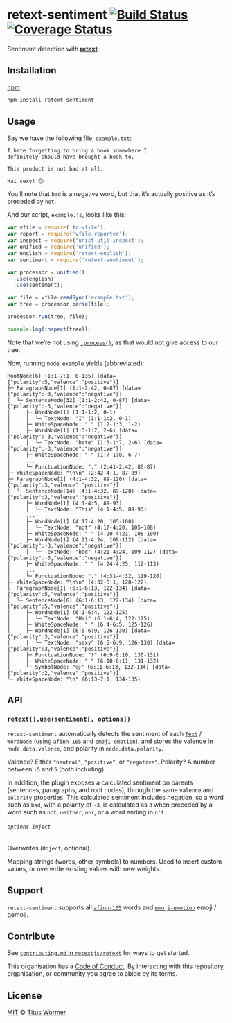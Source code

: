 # retext-sentiment [![Build Status][travis-badge]][travis] [![Coverage Status][codecov-badge]][codecov]

Sentiment detection with [**retext**][retext].

## Installation

[npm][]:

```bash
npm install retext-sentiment
```

## Usage

Say we have the following file, `example.txt`:

```text
I hate forgetting to bring a book somewhere I
definitely should have brought a book to.

This product is not bad at all.

Hai sexy! 😏
```

You’ll note that `bad` is a negative word, but that it’s actually positive
as it’s preceded by `not`.

And our script, `example.js`, looks like this:

```javascript
var vfile = require('to-vfile');
var report = require('vfile-reporter');
var inspect = require('unist-util-inspect');
var unified = require('unified');
var english = require('retext-english');
var sentiment = require('retext-sentiment');

var processor = unified()
  .use(english)
  .use(sentiment);

var file = vfile.readSync('example.txt');
var tree = processor.parse(file);

processor.run(tree, file);

console.log(inspect(tree));
```

Note that we’re not using [`.process()`][process], as that would not give
access to our tree.

Now, running `node example` yields (abbreviated):

```text
RootNode[6] (1:1-7:1, 0-135) [data={"polarity":5,"valence":"positive"}]
├─ ParagraphNode[1] (1:1-2:42, 0-87) [data={"polarity":-3,"valence":"negative"}]
│  └─ SentenceNode[32] (1:1-2:42, 0-87) [data={"polarity":-3,"valence":"negative"}]
│     ├─ WordNode[1] (1:1-1:2, 0-1)
│     │  └─ TextNode: "I" (1:1-1:2, 0-1)
│     ├─ WhiteSpaceNode: " " (1:2-1:3, 1-2)
│     ├─ WordNode[1] (1:3-1:7, 2-6) [data={"polarity":-3,"valence":"negative"}]
│     │  └─ TextNode: "hate" (1:3-1:7, 2-6) [data={"polarity":-3,"valence":"negative"}]
│     ├─ WhiteSpaceNode: " " (1:7-1:8, 6-7)
│     ...
│     └─ PunctuationNode: "." (2:41-2:42, 86-87)
├─ WhiteSpaceNode: "\n\n" (2:42-4:1, 87-89)
├─ ParagraphNode[1] (4:1-4:32, 89-120) [data={"polarity":3,"valence":"positive"}]
│  └─ SentenceNode[14] (4:1-4:32, 89-120) [data={"polarity":3,"valence":"positive"}]
│     ├─ WordNode[1] (4:1-4:5, 89-93)
│     │  └─ TextNode: "This" (4:1-4:5, 89-93)
│     ...
│     ├─ WordNode[1] (4:17-4:20, 105-108)
│     │  └─ TextNode: "not" (4:17-4:20, 105-108)
│     ├─ WhiteSpaceNode: " " (4:20-4:21, 108-109)
│     ├─ WordNode[1] (4:21-4:24, 109-112) [data={"polarity":-3,"valence":"negative"}]
│     │  └─ TextNode: "bad" (4:21-4:24, 109-112) [data={"polarity":-3,"valence":"negative"}]
│     ├─ WhiteSpaceNode: " " (4:24-4:25, 112-113)
│     ...
│     └─ PunctuationNode: "." (4:31-4:32, 119-120)
├─ WhiteSpaceNode: "\n\n" (4:32-6:1, 120-122)
├─ ParagraphNode[1] (6:1-6:13, 122-134) [data={"polarity":5,"valence":"positive"}]
│  └─ SentenceNode[6] (6:1-6:13, 122-134) [data={"polarity":5,"valence":"positive"}]
│     ├─ WordNode[1] (6:1-6:4, 122-125)
│     │  └─ TextNode: "Hai" (6:1-6:4, 122-125)
│     ├─ WhiteSpaceNode: " " (6:4-6:5, 125-126)
│     ├─ WordNode[1] (6:5-6:9, 126-130) [data={"polarity":3,"valence":"positive"}]
│     │  └─ TextNode: "sexy" (6:5-6:9, 126-130) [data={"polarity":3,"valence":"positive"}]
│     ├─ PunctuationNode: "!" (6:9-6:10, 130-131)
│     ├─ WhiteSpaceNode: " " (6:10-6:11, 131-132)
│     └─ SymbolNode: "😏" (6:11-6:13, 132-134) [data={"polarity":2,"valence":"positive"}]
└─ WhiteSpaceNode: "\n" (6:13-7:1, 134-135)
```

## API

### `retext().use(sentiment[, options])`

`retext-sentiment` automatically detects the sentiment of each
[`Text`][text] / [`WordNode`][word] (using [`afinn-165`][afinn]
and [`emoji-emotion`][emoticon]), and stores the valence in
`node.data.valence`, and polarity in `node.data.polarity`.

Valence?  Either `"neutral"`, `"positive"`, or `"negative"`.  Polarity?
A number between `-5` and `5` (both including).

In addition, the plugin exposes a calculated sentiment on parents
(sentences, paragraphs, and root nodes), through the same `valence`
and `polarity` properties.  This calculated sentiment includes negation,
so a word such as `bad`, with a polarity of `-3`, is calculated as `3`
when preceded by a word such as `not`, `neither`, `nor`, or a word ending
in `n't`.

###### `options.inject`

Overwrites (`Object`, optional).

Mapping strings (words, other symbols) to numbers.  Used to insert custom
values, or overwrite existing values with new weights.

## Support

`retext-sentiment` supports all [`afinn-165`][afinn] words and
[`emoji-emotion`][emoticon] emoji / gemoji.

## Contribute

See [`contributing.md` in `retextjs/retext`][contributing] for ways to get
started.

This organisation has a [Code of Conduct][coc].  By interacting with this
repository, organisation, or community you agree to abide by its terms.

## License

[MIT][license] © [Titus Wormer][author]

<!-- Definitions -->

[travis-badge]: https://img.shields.io/travis/retextjs/retext-sentiment.svg

[travis]: https://travis-ci.org/retextjs/retext-sentiment

[codecov-badge]: https://img.shields.io/codecov/c/github/retextjs/retext-sentiment.svg

[codecov]: https://codecov.io/github/retextjs/retext-sentiment

[npm]: https://docs.npmjs.com/cli/install

[license]: license

[author]: https://wooorm.com

[retext]: https://github.com/retextjs/retext

[text]: https://github.com/syntax-tree/nlcst#textnode

[word]: https://github.com/syntax-tree/nlcst#word

[afinn]: https://github.com/words/afinn-165

[emoticon]: https://github.com/words/emoji-emotion

[process]: https://github.com/unifiedjs/unified#processorprocessfilevalue-done

[contributing]: https://github.com/retextjs/retext/blob/master/contributing.md

[coc]: https://github.com/retextjs/retext/blob/master/code-of-conduct.md
